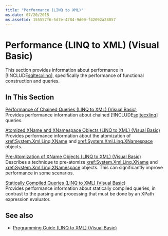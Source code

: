 ```yaml
---
title: "Performance (LINQ to XML)"
ms.date: 07/20/2015
ms.assetid: 155557f6-5d7e-4784-9d00-f42092a28857
---
```

# Performance (LINQ to XML) (Visual Basic)
This section provides information about performance in [!INCLUDE[sqltecxlinq](~/includes/sqltecxlinq-md.md)], specifically the performance of functional construction and queries.  
  
## In This Section  
 [Performance of Chained Queries (LINQ to XML) (Visual Basic)](../../../../visual-basic/programming-guide/concepts/linq/performance-of-chained-queries-linq-to-xml.md)  
 Provides performance information about chained [!INCLUDE[sqltecxlinq](~/includes/sqltecxlinq-md.md)] queries.  
  
 [Atomized XName and XNamespace Objects (LINQ to XML) (Visual Basic)](../../../../visual-basic/programming-guide/concepts/linq/atomized-xname-and-xnamespace-objects-linq-to-xml.md)  
 Provides performance information about the atomization of <xref:System.Xml.Linq.XName> and <xref:System.Xml.Linq.XNamespace> objects.  
  
 [Pre-Atomization of XName Objects (LINQ to XML) (Visual Basic)](../../../../visual-basic/programming-guide/concepts/linq/pre-atomization-of-xname-objects-linq-to-xml.md)  
 Describes a technique to pre-atomize <xref:System.Xml.Linq.XName> and <xref:System.Xml.Linq.XNamespace> objects. This can significantly improve performance in some scenarios.  
  
 [Statically Compiled Queries (LINQ to XML) (Visual Basic)](../../../../visual-basic/programming-guide/concepts/linq/statically-compiled-queries-linq-to-xml.md)  
 Provides performance information about statically compiled queries, in contrast to the parsing and processing that must be done by an XPath expression evaluator.  
  
## See also

- [Programming Guide (LINQ to XML) (Visual Basic)](../../../../visual-basic/programming-guide/concepts/linq/programming-guide-linq-to-xml.md)
